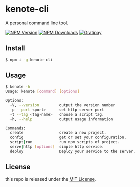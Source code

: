 # kenote-cli

A personal command line tool.

[![NPM Version][npm-image]][npm-url]
[![NPM Downloads][downloads-image]][downloads-url]
[![Gratipay][licensed-image]][licensed-url]

## Install

```bash
$ npm i -g kenote-cli
```

## Usage

```bash
$ kenote -h
Usage: kenote [command] [options]

Options:
  -V, --version         output the version number
  -p --port <port>      set http server port
  -t --tag <tag-name>   choose a script tag.
  -h, --help            output usage information

Commands:
  create                create a new project.
  config                get or set your configuration.
  script|run            run npm scripts of project.
  serve|http [options]  simple http service.
  deploy                Deploy your service to the server.
```

## License

this repo is released under the [MIT License][licensed-url].

[npm-image]: https://img.shields.io/npm/v/kenote-cli.svg
[npm-url]: https://www.npmjs.com/package/kenote-cli
[downloads-image]: https://img.shields.io/npm/dm/kenote-cli.svg
[downloads-url]: https://www.npmjs.com/package/kenote-cli
[licensed-image]: https://img.shields.io/badge/license-MIT-blue.svg
[licensed-url]: https://github.com/kenote/kenote-cli/blob/master/LICENSE
